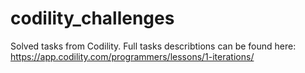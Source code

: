 # codility_challenges

Solved tasks from Codility.
Full tasks describtions can be found here: https://app.codility.com/programmers/lessons/1-iterations/
